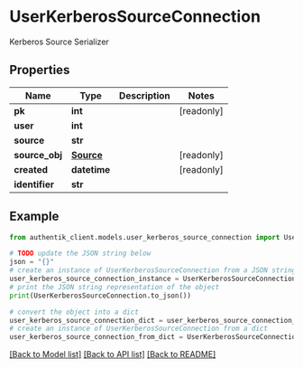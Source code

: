 # UserKerberosSourceConnection

Kerberos Source Serializer

## Properties

Name | Type | Description | Notes
------------ | ------------- | ------------- | -------------
**pk** | **int** |  | [readonly] 
**user** | **int** |  | 
**source** | **str** |  | 
**source_obj** | [**Source**](Source.md) |  | [readonly] 
**created** | **datetime** |  | [readonly] 
**identifier** | **str** |  | 

## Example

```python
from authentik_client.models.user_kerberos_source_connection import UserKerberosSourceConnection

# TODO update the JSON string below
json = "{}"
# create an instance of UserKerberosSourceConnection from a JSON string
user_kerberos_source_connection_instance = UserKerberosSourceConnection.from_json(json)
# print the JSON string representation of the object
print(UserKerberosSourceConnection.to_json())

# convert the object into a dict
user_kerberos_source_connection_dict = user_kerberos_source_connection_instance.to_dict()
# create an instance of UserKerberosSourceConnection from a dict
user_kerberos_source_connection_from_dict = UserKerberosSourceConnection.from_dict(user_kerberos_source_connection_dict)
```
[[Back to Model list]](../README.md#documentation-for-models) [[Back to API list]](../README.md#documentation-for-api-endpoints) [[Back to README]](../README.md)


